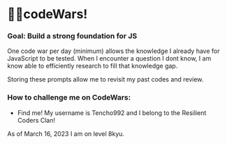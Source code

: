 # 🧙‍♂️codeWars!

### Goal: Build a strong foundation for JS
One code war per day (minimum) allows the knowledge I already have for JavaScript to be tested. When I encounter a question I dont know, I am know able to efficiently research to fill that knowledge gap. 

Storing these prompts allow me to revisit my past codes and review. 

### How to challenge me on CodeWars:

- Find me! My username is Tencho992 and I belong to the Resilient Coders Clan! 

As of March 16, 2023 I am on level 8kyu.